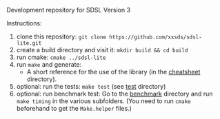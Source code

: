 Development repository for SDSL Version 3

Instructions:
1. clone this repository: `git clone https://github.com/xxsds/sdsl-lite.git`
2. create a build directory and visit it: `mkdir build && cd build`
3. run cmake: `cmake ../sdsl-lite`
4. run `make` and generate:
    * A short reference for the use of the library (in the [cheatsheet](./extras/cheatsheet) directory).
5. optional: run the tests: `make test` (see [test](./test) directory)
6. optional: run benchmark test: Go to the [benchmark](./benchmark) directory and run `make timing` in the various
    subfolders. (You need to run `cmake` beforehand to get the `Make.helper` files.)

